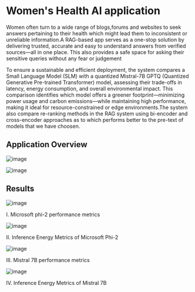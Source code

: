 # Women's Health AI application 

Women often turn to a wide range of blogs,forums and websites to seek answers pertaining to their health which might lead them to inconsistent or unreliable information.A RAG-based app serves as a one-stop solution by delivering trusted, accurate and easy to understand answers from verified sources—all in one place. This also provides a safe space for asking their sensitive queries without any fear or judgement

To ensure a sustainable and efficient deployment, the system compares a Small Language Model (SLM) with a quantized Mistral-7B GPTQ (Quantized Generative Pre-trained Transformer) model, assessing their trade-offs in latency, energy consumption, and overall environmental impact. This comparison identifies which model offers a greener footprint—minimizing power usage and carbon emissions—while maintaining high performance, making it ideal for resource-constrained or edge environments.The system also compare re-ranking methods in the RAG system using bi-encoder and cross-encoder approaches as to which performs better to the pre-text of models that we have choosen.

## Application Overview 
![image](https://github.com/user-attachments/assets/ecff7e3e-1c9e-40f1-9019-39773b424b1b)



![image](https://github.com/user-attachments/assets/5e1e76f8-77cd-4807-b6e6-a1ed9f69ee9c)


## Results 

![image](https://github.com/user-attachments/assets/2af04231-48aa-477f-813f-83031a5259fa)

I. Microsoft phi-2 performance metrics 

![image](https://github.com/user-attachments/assets/1b48331a-7a27-4e82-982e-65a2cc08d9fa)

II. Inference Energy Metrics of Microsoft Phi-2

![image](https://github.com/user-attachments/assets/42c3dec1-60a0-45d6-a145-07d6b021efcd)

III. Mistral 7B performance metrics 

![image](https://github.com/user-attachments/assets/0e13695e-c7e9-4f96-a409-0183a5cbaf37)

IV. Inference Energy Metrics of Mistral 7B 












